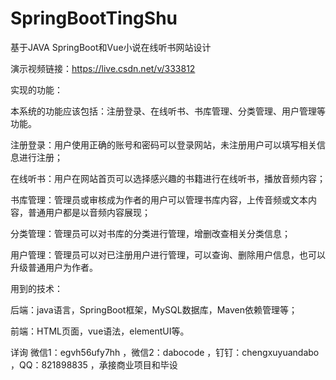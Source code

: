 # SpringBootTingShu
基于JAVA SpringBoot和Vue小说在线听书网站设计

演示视频链接：https://live.csdn.net/v/333812

实现的功能：

本系统的功能应该包括：注册登录、在线听书、书库管理、分类管理、用户管理等功能。

注册登录：用户使用正确的账号和密码可以登录网站，未注册用户可以填写相关信息进行注册；

在线听书：用户在网站首页可以选择感兴趣的书籍进行在线听书，播放音频内容；

书库管理：管理员或审核成为作者的用户可以管理书库内容，上传音频或文本内容，普通用户都是以音频内容展现；

分类管理：管理员可以对书库的分类进行管理，增删改查相关分类信息；

用户管理：管理员可以对已注册用户进行管理，可以查询、删除用户信息，也可以升级普通用户为作者。

用到的技术：

后端：java语言，SpringBoot框架，MySQL数据库，Maven依赖管理等；

前端：HTML页面，vue语法，elementUI等。

详询 微信1：egvh56ufy7hh ，微信2：dabocode ，钉钉：chengxuyuandabo ，QQ：821898835 ，承接商业项目和毕设
